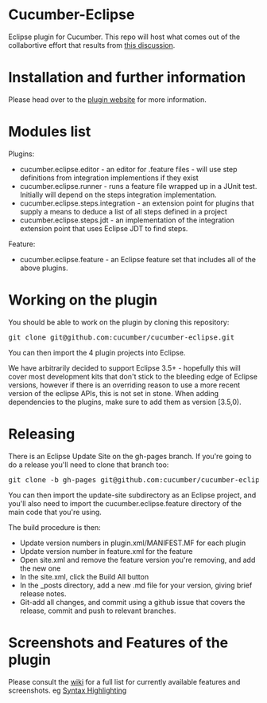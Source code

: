 # Cucumber-Eclipse

Eclipse plugin for Cucumber. This repo will host what comes out of the collabortive effort that results from
[this discussion](https://groups.google.com/d/topic/cukes/UzywqbOmqBc/discussion).

Installation and further information
====================================

Please head over to the [plugin website](http://cucumber.github.com/cucumber-eclipse) for more information.

Modules list
============

Plugins:

* cucumber.eclipse.editor - an editor for .feature files - will use step definitions from integration implementions if they exist
* cucumber.eclipse.runner - runs a feature file wrapped up in a JUnit test. Initially will depend on the steps integration implementation.
* cucumber.eclipse.steps.integration - an extension point for plugins that supply a means to deduce a list of all steps defined in a project
* cucumber.eclipse.steps.jdt - an implementation of the integration extension point that uses Eclipse JDT to find steps.

Feature:

* cucumber.eclipse.feature - an Eclipse feature set that includes all of the above plugins.

Working on the plugin
=====================

You should be able to work on the plugin by cloning this repository:

<pre>git clone git@github.com:cucumber/cucumber-eclipse.git</pre>

You can then import the 4 plugin projects into Eclipse.

We have arbitrarily decided to support Eclipse 3.5+ - hopefully this will cover most development kits that don't stick to the bleeding edge of Eclipse versions, however if there is an overriding reason to use a more recent version of the eclipse APIs, this is not set in stone. When adding dependencies to the plugins, make sure to add them as version [3.5,0).

Releasing
=========

There is an Eclipse Update Site on the gh-pages branch. If you're going to do a release you'll need to clone that branch too:

<pre>git clone -b gh-pages git@github.com:cucumber/cucumber-eclipse.git cucumber-eclipse-site</pre>

You can then import the update-site subdirectory as an Eclipse project, and you'll also need to import the cucumber.eclipse.feature directory of the main code that you're using.

The build procedure is then:
* Update version numbers in plugin.xml/MANIFEST.MF for each plugin
* Update version number in feature.xml for the feature
* Open site.xml and remove the feature version you're removing, and add the new one
* In the site.xml, click the Build All button
* In the _posts directory, add a new .md file for your version, giving brief release notes.
* Git-add all changes, and commit using a github issue that covers the release, commit and push to relevant branches.
 

Screenshots and Features of the plugin
======================================
Please consult the [wiki](https://github.com/cucumber/cucumber-eclipse/wiki) for a full list for currently available features and screenshots.
eg [Syntax Highlighting](https://github.com/cucumber/cucumber-eclipse/wiki/I18n-Syntax-highlighting)




